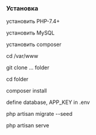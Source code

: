 ### Установка

установить PHP-7.4+

установить MySQL

установить composer

cd /var/www

git clone ... folder

cd folder

composer install 

define database, APP_KEY in .env

php artisan migrate --seed

php artisan serve

